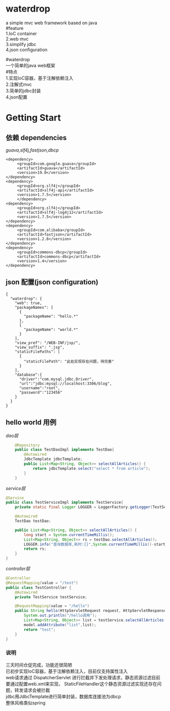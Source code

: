 # waterdrop   
a simple mvc web framework based on java   
#feature  
1.IoC container   
2.web mvc   
3.simplify jdbc   
4.json configuration   

#waterdrop   
一个简单的java web框架  
#特点   
1.实现IoC容器，基于注解依赖注入   
2.注解式mvc   
3.简单的jdbc封装   
4.json配置


# Getting Start

## 依赖 dependencies
*guava,slf4j,fastjson,dbcp*
```
<dependency>
     <groupId>com.google.guava</groupId>
     <artifactId>guava</artifactId>
     <version>19.0</version>
</dependency>
<dependency>
     <groupId>org.slf4j</groupId>
     <artifactId>slf4j-api</artifactId>
     <version>1.7.5</version>
     </dependency>
<dependency>
     <groupId>org.slf4j</groupId>
     <artifactId>slf4j-log4j12</artifactId>
     <version>1.7.5</version>
</dependency>
<dependency>
     <groupId>com.alibaba</groupId>
     <artifactId>fastjson</artifactId>
     <version>1.2.8</version>
</dependency>
<dependency>
     <groupId>commons-dbcp</groupId>
     <artifactId>commons-dbcp</artifactId>
     <version>1.4</version>
</dependency>
```

## json 配置(json configuration)
```
{
  "waterdrop": {
    "web": true,
    "packageNames": [
      {
        "packageName": "hello.*"
      },
      {
        "packageName": "world.*"
      }
    ],
    "view_pref": "/WEB-INF/jsp/",
    "view_suffix": ".jsp",
    "staticFilePaths": [
      {
        "staticFilePath": "此处实现存在问题，待完善"
      }
    ],
    "database":{
      "driver":"com.mysql.jdbc.Driver",
      "url":"jdbc:mysql://localhost:3306/blog",
      "username":"root",
      "password":"123456"
    }
  }
}
```

## hello world 用例
*dao层*
```java
    @Repository
    public class TestDaoImpl implements TestDao{
        @Autowired
        JdbcTemplate jdbcTemplate;
        public List<Map<String, Object>> selectAllArticles() {
            return jdbcTemplate.select("select * from article");
        }
    }
```
*service层*
```java
@Service
public class TestServiceImpl implements TestService{
    private static final Logger LOGGER = LoggerFactory.getLogger(TestServiceImpl.class);

    @Autowired
    TestDao testDao;

    public List<Map<String, Object>> selectAllArticles() {
        long start = System.currentTimeMillis();
        List<Map<String, Object>> rs = testDao.selectAllArticles();
        LOGGER.info("查询数据库,耗时:{}",System.currentTimeMillis()-start);
        return rs;
    }
}
```
*controller层*
```java
@Controller
@RequestMapping(value = "/test")
public class TestController {
    @Autowired
    private TestService testService;

    @RequestMapping(value = "/hello")
    public String hello(HttpServletRequest request, HttpServletResponse response, Model model){
        System.out.println("/hello调用");
        List<Map<String, Object>> list = testService.selectAllArticles();
        model.addAttribute("list",list);
        return "test";
    }
}
```

### 说明
三天时间仓促完成，功能还很简陋   
已初步实现IoC容器，基于注解依赖注入，目前仅支持属性注入   
web请求通过 DispatcherServlet 进行拦截并下发处理请求，静态资源过滤目前要通过配置web.xml来实现，
StaticFileHandler这个静态资源过滤实现还存在问题，转发请求会被拦截   
jdbc用JdbcTemplate进行简单封装，数据库连接池为dbcp   
整体风格类似spring  




